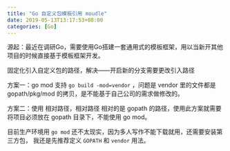 ```yaml
---
title: "Go 自定义包模板引用 moudle"
date: 2019-05-13T13:17:53+08:00
categories: [Go]
---
```


源起：最近在调研Go，需要使用Go搭建一套通用式的模板框架，用以当新开其他项目的时候直接基于模板框架开发。

固定化引入自定义包的路径，解决——开启新的分支需要更改引入路径

方案一：go mod 支持 `go build -mod=vendor` ，问题是 vendor 里的文件都是 gopath/pkg/mod 的拷贝，是不能基于自己公司的需求做修改的。

方案二：使用 相对路径，相对路径 相对的是 gopath 的路径，使用此方案就需要 将项目必须放在 gopath 目录下，不能使用 go mod。

目前生产环境用 `go mod` 还不太现实，因为多人写作不能下载就用，还需要安装第三方包， 我还是先推荐定义 `GOPATH` 和 `vendor` 用法。

